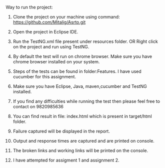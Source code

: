 

Way to run the project:

1) Clone the project on your machine using command: https://github.com/Mitalig/Asrto.git

2) Open the project in Eclipse IDE.

3) Run the TestNG.xml file present under resources folder. OR Right click on the project and run using TestNG.

4) By default the test will run on chrome browser. Make sure you have chrome browser installed on your system.

5) Steps of the tests can be found in folder:Features. I have used cucumber for this assignment.

6) Make sure you have Eclipse, Java, maven,cucumber and TestNG installed.

7) If you find any difficulties while running the test then please feel free to contact on 9820985636

8) You can find result in file: index.html which is present in target/html folder.

10) Failure captured will be displayed in the report.

11) Output and response times are captured and are printed on console.

11) The broken links and working links will be printed on the console. 

12) I have attempted for assigment 1 and assignment 2.